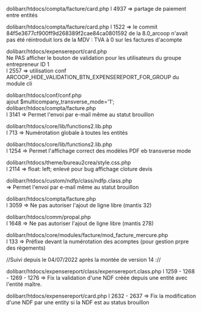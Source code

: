 dolibarr/htdocs/compta/facture/card.php
l 4937 => partage de paiement entre entités

dolibarr/htdocs/compta/facture/card.php
    l 1522 => le commit 84f5e3677cf900ff9d268389f2cae84ca0801592 de la 8.0_arcoop
    n'avait pas été réintroduit lors de la MDV : TVA à 0 sur les factures d'acompte

dolibarr/htdocs/expensereport/card.php  
    Ne PAS afficher le bouton de validation pour les utilisateurs du groupe entrepreneur ID 1  
    l 2557 => utilisation conf ARCOOP_HIDE_VALIDATION_BTN_EXPENSEREPORT_FOR_GROUP du module cli

dolibarr/htdocs/conf/conf.php  
    ajout $multicompany_transverse_mode='1';
dolibarr/htdocs/compta/facture.php  
    l 3141	=> Permet l'envoi par e-mail même au statut brouillon

dolibarr/htdocs/core/lib/functions2.lib.php  
    l 713		=> Numérotation globale à toutes les entités

dolibarr/htdocs/core/lib/functions2.lib.php  
    l 1254	=> Permet l'affichage correct des modèles PDF eb transverse mode

dolibarr/htdocs/theme/bureau2crea/style.css.php  
    l 2114	=> float: left; enlevé pour bug affichage cloture devis

dolibarr/htdocs/custom/ndfp/class/ndfp.class.php  
    => Permet l'envoi par e-mail même au statut brouillon

dolibarr/htdocs/compta/facture.php  
    l 3059	=> Ne pas autoriser l'ajout de ligne libre (mantis 32)

dolibarr/htdocs/comm/propal.php  
    l 1648	=> Ne pas autoriser l'ajout de ligne libre (mantis 278)

dolibarr/htdocs/core/modules/facture/mod_facture_mercure.php  
    l 133		=> Préfixe devant la numérotation des acomptes (pour gestion prpre des règements)


//Suivi depuis le 04/07/2022 après la montée de version 14 ://

dolibarr/htdocs/expensereport/class/expensereport.class.php
    l 1259 - 1268 - 1269 - 1276 =>  Fix la validation d'une NDF créée depuis une entité
                                    avec l'entité maître.

dolibarr/htdocs/expensereport/card.php
    l 2632 - 2637 =>    Fix la modification d'une NDF par une entity si la NDF est au status
                        brouillon
